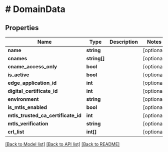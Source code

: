 # # DomainData

## Properties

Name | Type | Description | Notes
------------ | ------------- | ------------- | -------------
**name** | **string** |  | [optional]
**cnames** | **string[]** |  | [optional]
**cname_access_only** | **bool** |  | [optional]
**is_active** | **bool** |  | [optional]
**edge_application_id** | **int** |  | [optional]
**digital_certificate_id** | **int** |  | [optional]
**environment** | **string** |  | [optional]
**is_mtls_enabled** | **bool** |  | [optional]
**mtls_trusted_ca_certificate_id** | **int** |  | [optional]
**mtls_verification** | **string** |  | [optional]
**crl_list** | **int[]** |  | [optional]

[[Back to Model list]](../../README.md#models) [[Back to API list]](../../README.md#endpoints) [[Back to README]](../../README.md)
